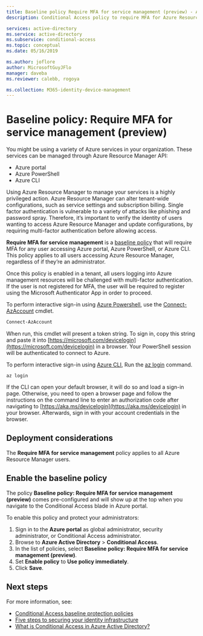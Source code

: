 ```yaml
---
title: Baseline policy Require MFA for service management (preview) - Azure Active Directory
description: Conditional Access policy to require MFA for Azure Resource Manager

services: active-directory
ms.service: active-directory
ms.subservice: conditional-access
ms.topic: conceptual
ms.date: 05/16/2019

ms.author: joflore
author: MicrosoftGuyJFlo
manager: daveba
ms.reviewer: calebb, rogoya

ms.collection: M365-identity-device-management
---
```

# Baseline policy: Require MFA for service management (preview)

You might be using a variety of Azure services in your organization. These services can be managed through Azure Resource Manager API:

* Azure portal
* Azure PowerShell
* Azure CLI

Using Azure Resource Manager to manage your services is a highly privileged action. Azure Resource Manager can alter tenant-wide configurations, such as service settings and subscription billing. Single factor authentication is vulnerable to a variety of attacks like phishing and password spray. Therefore, it’s important to verify the identity of users wanting to access Azure Resource Manager and update configurations, by requiring multi-factor authentication before allowing access.

**Require MFA for service management** is a [baseline policy](concept-baseline-protection.md) that will require MFA for any user accessing Azure portal, Azure PowerShell, or Azure CLI. This policy applies to all users accessing Azure Resource Manager, regardless of if they’re an administrator.

Once this policy is enabled in a tenant, all users logging into Azure management resources will be challenged with multi-factor authentication. If the user is not registered for MFA, the user will be required to register using the Microsoft Authenticator App in order to proceed.

To perform interactive sign-in using [Azure Powershell](https://docs.microsoft.com/powershell/azure/authenticate-azureps), use the [Connect-AzAccount](https://docs.microsoft.com/powershell/module/az.accounts/connect-azaccount) cmdlet.

```PowerShell
Connect-AzAccount
```

When run, this cmdlet will present a token string. To sign in, copy this string and paste it into [https://microsoft.com/devicelogin](https://microsoft.com/devicelogin) in a browser. Your PowerShell session will be authenticated to connect to Azure.

To perform interactive sign-in using [Azure CLI](https://docs.microsoft.com/cli/azure/authenticate-azure-cli?view=azure-cli-latest), Run the [az login](https://docs.microsoft.com/cli/azure/reference-index?view=azure-cli-latest#az-login) command.

```azurecli
az login
```

If the CLI can open your default browser, it will do so and load a sign-in page. Otherwise, you need to open a browser page and follow the instructions on the command line to enter an authorization code after navigating to [https://aka.ms/devicelogin](https://aka.ms/devicelogin) in your browser. Afterwards, sign in with your account credentials in the browser.

## Deployment considerations

The **Require MFA for service management** policy applies to all Azure Resource Manager users.

## Enable the baseline policy

The policy **Baseline policy: Require MFA for service management (preview)** comes pre-configured and will show up at the top when you navigate to the Conditional Access blade in Azure portal.

To enable this policy and protect your administrators:

1. Sign in to the **Azure portal** as global administrator, security administrator, or Conditional Access administrator.
1. Browse to **Azure Active Directory** > **Conditional Access**.
1. In the list of policies, select **Baseline policy: Require MFA for service management (preview)**.
1. Set **Enable policy** to **Use policy immediately**.
1. Click **Save**.

## Next steps

For more information, see:

* [Conditional Access baseline protection policies](concept-baseline-protection.md)
* [Five steps to securing your identity infrastructure](../../security/fundamentals/steps-secure-identity.md)
* [What is Conditional Access in Azure Active Directory?](overview.md)
